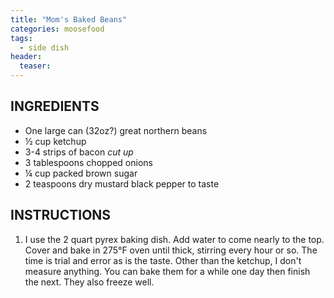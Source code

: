 ```yaml
---
title: "Mom's Baked Beans"
categories: moosefood
tags: 
  - side dish
header:
  teaser: 
---
```


## INGREDIENTS
* One large can (32oz?) great northern beans
* ½ cup ketchup
* 3-4 strips of bacon *cut up*
* 3 tablespoons chopped onions
* ¼ cup packed brown sugar
* 2 teaspoons dry mustard
black pepper to taste

## INSTRUCTIONS
1. I use the 2 quart pyrex baking dish. Add water to come nearly to the top. Cover and bake in 275°F oven until thick, stirring every hour or so. The time is trial and error as is the taste. Other than the ketchup, I don't measure anything. You can bake them for a while one day then finish the next. They also freeze well.
